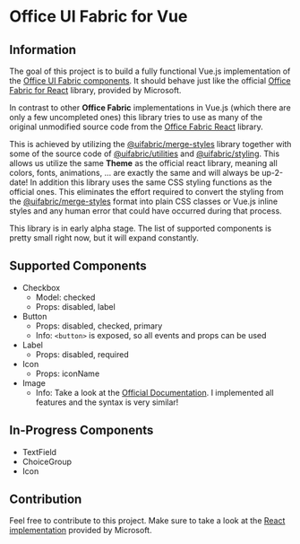 # Office UI Fabric for Vue

## Information

The goal of this project is to build a fully functional Vue.js implementation of 
the [Office UI Fabric components](https://developer.microsoft.com/en-us/fabric#/components). 
It should behave just like the official 
[Office Fabric for React](https://github.com/OfficeDev/office-ui-fabric-react) library, provided by Microsoft. 

In contrast to other **Office Fabric** implementations in Vue.js (which there are only a few uncompleted ones) 
this library tries to use as many of the original unmodified source code from the 
[Office Fabric React](https://github.com/OfficeDev/office-ui-fabric-react) library.

This is achieved by utilizing the [@uifabric/merge-styles](https://www.npmjs.com/package/@uifabric/merge-styles) library
together with some of the source code of [@uifabric/utilities](https://www.npmjs.com/package/@uifabric/utilities) and 
[@uifabric/styling](https://www.npmjs.com/package/@uifabric/styling). This allows us utilize the same **Theme** as the 
official react library, meaning all colors, fonts, animations, ... are exactly the same and will always be up-2-date!
In addition this library uses the same CSS styling functions as the official ones. This eliminates the effort required to
convert the styling from the [@uifabric/merge-styles](https://www.npmjs.com/package/@uifabric/merge-styles) format into
plain CSS classes or Vue.js inline styles and any human error that could have occurred during that process.

This library is in early alpha stage. The list of supported components is pretty small right now, but it will expand constantly.

## Supported Components

- Checkbox
    - Model: checked
    - Props: disabled, label
- Button
    - Props: disabled, checked, primary
    - Info: ``<button>`` is exposed, so all events and props can be used
- Label
    - Props: disabled, required
- Icon
    - Props: iconName
- Image
    - Info: Take a look at the [Official Documentation](https://developer.microsoft.com/en-us/fabric#/components/image). I implemented all features and the syntax is very similar!

## In-Progress Components

- TextField
- ChoiceGroup
- Icon

## Contribution

Feel free to contribute to this project. 
Make sure to take a look at the [React implementation](https://github.com/OfficeDev/office-ui-fabric-react) provided by Microsoft. 
